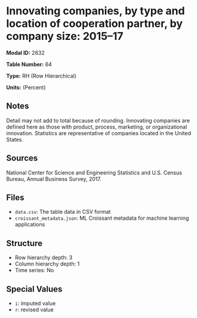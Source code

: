 # Innovating companies, by type and location of cooperation partner, by company size: 2015–17

**Modal ID:** 2632

**Table Number:** 64

**Type:** RH (Row Hierarchical)

**Units:** (Percent)

## Notes

Detail may not add to total because of rounding. Innovating companies are defined here as those with product, process, marketing, or organizational innovation. Statistics are representative of companies located in the United States.

## Sources

National Center for Science and Engineering Statistics and U.S. Census Bureau, Annual Business Survey, 2017.

## Files

- `data.csv`: The table data in CSV format
- `croissant_metadata.json`: ML Croissant metadata for machine learning applications

## Structure

- Row hierarchy depth: 3
- Column hierarchy depth: 1
- Time series: No

## Special Values

- `i`: imputed value
- `r`: revised value
